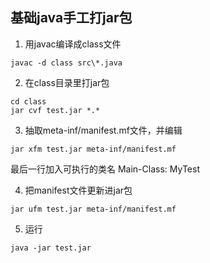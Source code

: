 ## 基础java手工打jar包

1. 用javac编译成class文件
```
javac -d class src\*.java
```

2. 在class目录里打jar包
```
cd class
jar cvf test.jar *.*
```

3. 抽取meta-inf/manifest.mf文件，并编辑
```
jar xfm test.jar meta-inf/manifest.mf
```
最后一行加入可执行的类名
Main-Class: MyTest

4. 把manifest文件更新进jar包
```
jar ufm test.jar meta-inf/manifest.mf
```

5. 运行
```
java -jar test.jar
```
